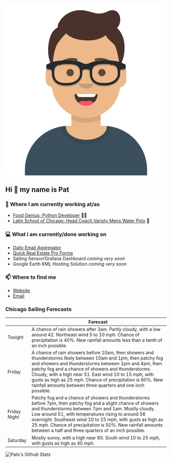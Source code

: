 [![Social banner for p-j-falconer](https://raw.githubusercontent.com/P-J-FALCONER/P-J-FALCONER/master/assets/avataaars.svg)](https://patfalconer.com/)
## Hi :wave: my name is Pat

### 💼 Where I am currently working at/as
- [Food Genius: Python Developer](https://getfoodgenius.com/) 🍔🐍
- [Latin School of Chicago: Head Coach Varisty Mens Water Polo](https://www.latinschool.org/) 🤽


### 💻 What i am currently/done working on
 - [Daily Email Aggregator](https://github.com/P-J-FALCONER/dott_daily_mail)
 - [Quick Real Estate Pro Forma](https://github.com/P-J-FALCONER/henry)
 - Sailing Sensor/Grafana Dashboard *coming very soon*
 - Google Earth KML Hosting Solution *coming very soon*

### 📫 Where to find me
 - [Website](https://patfalconer.com/)
 - [Email](mailto:patrick.j.falconer@gmail.com)


### Chicago Sailing Forecasts
|   | Forecast  |
|---|---|
| Tonight | A chance of rain showers after 3am. Partly cloudy, with a low around 42. Northeast wind 5 to 10 mph. Chance of precipitation is 40%. New rainfall amounts less than a tenth of an inch possible. |
| Friday | A chance of rain showers before 10am, then showers and thunderstorms likely between 10am and 1pm, then patchy fog and showers and thunderstorms between 1pm and 4pm, then patchy fog and a chance of showers and thunderstorms. Cloudy, with a high near 51. East wind 10 to 15 mph, with gusts as high as 25 mph. Chance of precipitation is 80%. New rainfall amounts between three quarters and one inch possible. |
| Friday Night | Patchy fog and a chance of showers and thunderstorms before 7pm, then patchy fog and a slight chance of showers and thunderstorms between 7pm and 1am. Mostly cloudy. Low around 51, with temperatures rising to around 56 overnight. Southeast wind 10 to 15 mph, with gusts as high as 25 mph. Chance of precipitation is 50%. New rainfall amounts between a half and three quarters of an inch possible. |
| Saturday | Mostly sunny, with a high near 80. South wind 10 to 25 mph, with gusts as high as 40 mph. |

![Pats's Github Stats](https://github-readme-stats.vercel.app/api?username=p-j-falconer&show_icons=true&theme=radical)
